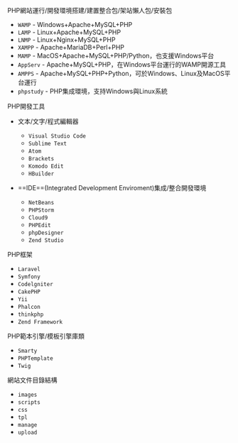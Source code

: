 PHP網站運行/開發環境搭建/建置整合包/架站懶人包/安裝包
* `WAMP` - Windows+Apache+MySQL+PHP
* `LAMP` - Linux+Apache+MySQL+PHP
* `LNMP` - Linux+Nginx+MySQL+PHP
* `XAMPP` - Apache+MariaDB+Perl+PHP
* `MAMP` - MacOS+Apache+MySQL+PHP/Python，也支援Windows平台
* `AppServ` - Apache+MySQL+PHP，在Windows平台運行的WAMP開源工具
* `AMPPS` - Apache+MySQL+PHP+Python，可於Windows、Linux及MacOS平台運行
* `phpstudy` - PHP集成環境，支持Windows與Linux系統

PHP開發工具
* 文本/文字/程式編輯器
	- `Visual Studio Code`
	- `Sublime Text`
	- `Atom`
	- `Brackets`
	- `Komodo Edit`
	- `HBuilder`

* ==IDE==(Integrated Development Enviroment)集成/整合開發環境
	- `NetBeans`
	- `PHPStorm`
	- `Cloud9`
	- `PHPEdit`
	- `phpDesigner`
	- `Zend Studio`

PHP框架
* `Laravel`
* `Symfony`
* `Codelgniter`
* `CakePHP`
* `Yii`
* `Phalcon`
* `thinkphp`
* `Zend Framework`

PHP範本引擎/模板引擎庫類
- `Smarty`
- `PHPTemplate`
- `Twig`

網站文件目錄結構
- `images`
- `scripts`
- `css`
- `tpl`
- `manage`
- `upload`

